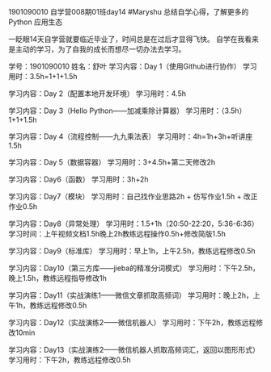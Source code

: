 1901090010 自学营008期01班day14 #Maryshu
总结自学心得，了解更多的 Python 应用生态

一眨眼14天自学营就要临近毕业了，时间总是在过后才显得飞快。
自学在我看来是主动的学习，为了自我的成长而想尽一切办法去学习。

学号：1901090010
姓名：舒叶
学习内容：Day 1（使用Github进行协作）
学习用时：3.5h=1+1+1.5h

学习内容：Day 2（配置本地开发环境）
学习用时：4.5h


学习内容：Day 3（Hello  Python——加减乘除计算器）
学习用时：（3.5h）1+1+1.5h


学习内容：Day 4（流程控制——九九乘法表）
学习用时：4h=1h+3h+听讲座1.5h


学习内容：Day 5（数据容器）
学习用时：3+4.5h+第二天修改2h


学习内容：Day6（函数）
学习用时：3h+2h


学习内容：Day7（模块）
学习用时：自己找作业思路2h + 仿写作业1.5h + 改正作业0.5h

学习内容：Day8（异常处理）
学习用时：1.5+1h（20:50-22:20，5:36-6:36）
学习时间：上午视频文档1.5h晚上2h教练远程操作0.5h+修改简版1.5h

学习内容：Day9（标准库）
学习用时：早上1h，上午2.5h，教练远程修改0.5h

学习内容：Day10（第三方库——jieba的精准分词模式）
学习用时：下午2.5h，晚上1.5h，教练远程指导修改1h

学习内容：Day11（实战演练1——微信文章抓取高频词）
学习用时：晚上2h，上午1h，教练远程修改0.5h

学习内容：Day12（实战演练2——微信机器人）
学习用时：下午2h，教练远程修改10min

学习内容：Day13（实战演练2——微信机器人抓取高频词汇，返回以图形形式）
学习用时：下午2h，教练远程修改0.5h